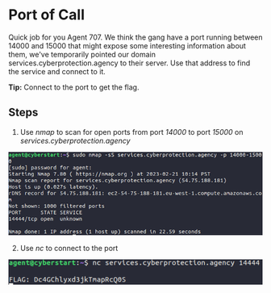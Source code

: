 # Port of Call
Quick job for you Agent 707. We think the gang have a port running between 14000 and 15000 that might expose some interesting information about them, we've temporarily pointed our domain services.cyberprotection.agency to their server. Use that address to find the service and connect to it.

**Tip:** Connect to the port to get the flag.

## Steps
1. Use *nmap* to scan for open ports from port *14000* to port *15000* on *services.cyberprotection.agency*

![nmap scan](/assets/screenshots/hq-11-PortofCall/step-1.png)

2. Use *nc* to connect to the port

![man page descrption](/assets/screenshots/hq-11-PortofCall/step-2.png)